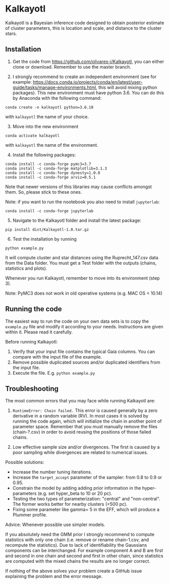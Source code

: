 # Kalkayotl
Kalkayotl is a Bayesian inference code designed to obtain posterior estimate of cluster parameters, this is location and scale, and distance to the cluster stars.

## Installation

1. Get the code from https://github.com/olivares-j/Kalkayotl, you can either clone or download. Remember to use the master branch.


2. I strongly recommend to create an independent environment (see for example: https://docs.conda.io/projects/conda/en/latest/user-guide/tasks/manage-environments.html, this will avoid mixing python packages). This new environment must have python 3.6.
You can do this by Anaconda with the following command:

```
conda create -n kalkayotl python=3.6.10
```
with `kalkayotl` the name of your choice.

3. Move into the new environment

```conda activate kalkayotl```

with `kalkayotl` the name of the environment.

4. Install the following packages:

```
conda install -c conda-forge pymc3=3.7
conda install -c conda-forge matplotlib=3.1.3
conda install -c conda-forge dynesty=1.0.0
conda install -c conda-forge arviz=0.5.1
```
Note that newer versions of this libraries may cause conflicts amongst them. So, please stick to these ones.

Note: if you want to run the nootebook you also need to install `jupyterlab`:
```
conda install -c conda-forge jupyterlab
```


5. Navigate to the Kalkayotl folder and install the latest package:

```
pip install dist/Kalkayotl-1.0.tar.gz
```

6. Test the installation by running

```
python example.py
```

It will compute cluster and star distances using the Ruprecht_147.csv data from the Data folder. You must get a Test folder with the outputs (chains, statistics and plots).

Whenever you run Kalkayotl, remember to move into its environment (step 3).

Note: PyMC3 does not work in old operative systems (e.g. MAC OS < 10.14)

## Running the code

The easiest way to run the code on your own data sets is to copy the ``example.py`` file and modify it according to your needs. Instructions are given within it. Please read it carefully.

Before running Kalkayotl:

1. Verify that your input file contains the typical Gaia columns. You can compare with the input file of the example. 
2. Remove possible duplicated sources and/or duplicated identifiers from the input file.
3. Execute the file. E.g. ```python example.py```

## Troubleshooting


The most common errors that you may face while running Kalkayotl are:

1. ``RuntimeError: Chain failed.``
 This error is caused generally by a zero derivative in a random variable (RV). In most cases it is solved by running the code again, which will initialize the chain in another point of parameter space. Remember that you must manually remove the files (chain-?.csv) in order to avoid reusing the positions of those failed chains.

2. Low effective sample size and/or divergences.
 The first is caused by a poor sampling while divergences are related to numerical issues. 

 Possible solutions:
 * Increase the number tuning iterations. 
 * Increase the ``target_accept`` parameter of the sampler: from 0.8 to 0.9 or 0.95. 
 * Constrain the model by adding adding prior information in the hyper-parameters (e.g. set hyper_beta to 10 or 20 pc).
 * Testing the two types of parameterization: "central" and "non-central". The former works better for nearby clusters (<500 pc).
  * Fixing some parameter like gamma= 5 in the EFF, which will produce a Plummer profile.

 Advice: Whenever possible use simpler models.

 If you absolutely need the GMM prior I strongly recommend to compute statistics with only one chain (i.e. remove or rename chain-1.csv, and recompute the statistics). Due to lack of identifiability the Gaussians components can be interchanged. For example component A and B are first and second in one chain and second and first in other chain, since statistics are computed with the mixed chains the results are no longer correct.

 If nothing of the above solves your problem create a GitHub issue explaining the problem and the error message.

